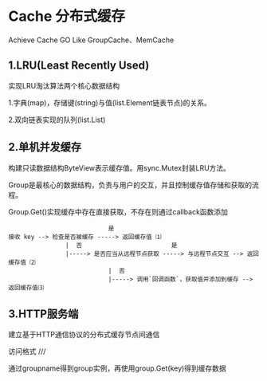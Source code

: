# Cache 分布式缓存
Achieve Cache GO Like GroupCache、MemCache

## 1.LRU(Least Recently Used)

实现LRU淘汰算法两个核心数据结构

1.字典(map)，存储键(string)与值(list.Element链表节点)的关系。

2.双向链表实现的队列(list.List)

## 2.单机并发缓存

构建只读数据结构ByteView表示缓存值。用sync.Mutex封装LRU方法。

Group是最核心的数据结构，负责与用户的交互，并且控制缓存值存储和获取的流程。

Group.Get()实现缓存中存在直接获取，不存在则通过callback函数添加

```
                            是
接收 key --> 检查是否被缓存 -----> 返回缓存值 ⑴
                |  否                         是
                |-----> 是否应当从远程节点获取 -----> 与远程节点交互 --> 返回缓存值 ⑵
                            |  否
                            |-----> 调用`回调函数`，获取值并添加到缓存 --> 返回缓存值⑶
```

## 3.HTTP服务端

建立基于HTTP通信协议的分布式缓存节点间通信

访问格式 /<basepath>/<groupname>/<key>

通过groupname得到group实例，再使用group.Get(key)得到缓存数据
